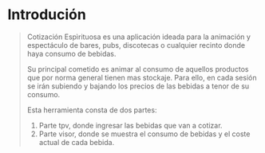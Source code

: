 Introdución
===========
>Cotización Espìrituosa es una aplicación ideada para la animación y espectáculo de bares, pubs, discotecas o cualquier recinto donde haya consumo de bebidas. 
>
>Su principal cometido es animar al consumo de aquellos productos que por norma general tienen mas stockaje. Para ello, en cada sesión se irán subiendo y bajando los precios de las bebidas a tenor de su consumo.
>
>Esta herramienta consta de dos partes:
>
>1. Parte tpv, donde ingresar las bebidas que van a cotizar.
>2. Parte visor, donde se muestra el consumo de bebidas y el coste actual de cada bebida. 

